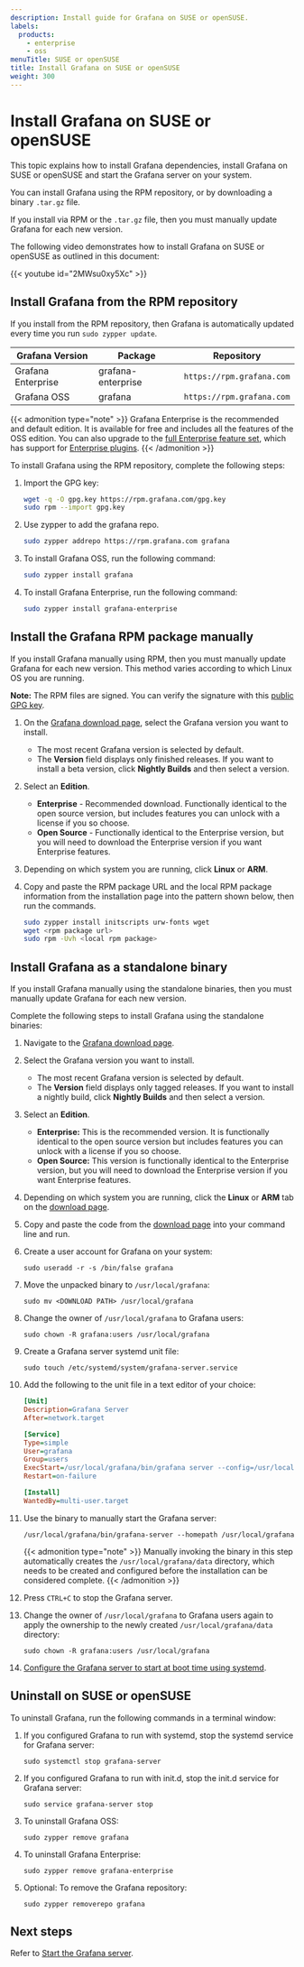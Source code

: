 ```yaml
---
description: Install guide for Grafana on SUSE or openSUSE.
labels:
  products:
    - enterprise
    - oss
menuTitle: SUSE or openSUSE
title: Install Grafana on SUSE or openSUSE
weight: 300
---
```


# Install Grafana on SUSE or openSUSE

This topic explains how to install Grafana dependencies, install Grafana on SUSE or openSUSE and start the Grafana server on your system.

You can install Grafana using the RPM repository, or by downloading a binary `.tar.gz` file.

If you install via RPM or the `.tar.gz` file, then you must manually update Grafana for each new version.

The following video demonstrates how to install Grafana on SUSE or openSUSE as outlined in this document:

{{< youtube id="2MWsu0xy5Xc" >}}

## Install Grafana from the RPM repository

If you install from the RPM repository, then Grafana is automatically updated every time you run `sudo zypper update`.

| Grafana Version    | Package            | Repository                |
| ------------------ | ------------------ | ------------------------- |
| Grafana Enterprise | grafana-enterprise | `https://rpm.grafana.com` |
| Grafana OSS        | grafana            | `https://rpm.grafana.com` |

{{< admonition type="note" >}}
Grafana Enterprise is the recommended and default edition. It is available for free and includes all the features of the OSS edition. You can also upgrade to the [full Enterprise feature set](/products/enterprise/?utm_source=grafana-install-page), which has support for [Enterprise plugins](/grafana/plugins/?enterprise=1&utcm_source=grafana-install-page).
{{< /admonition >}}

To install Grafana using the RPM repository, complete the following steps:

1. Import the GPG key:

   ```bash
   wget -q -O gpg.key https://rpm.grafana.com/gpg.key
   sudo rpm --import gpg.key
   ```

1. Use zypper to add the grafana repo.

   ```bash
   sudo zypper addrepo https://rpm.grafana.com grafana
   ```

1. To install Grafana OSS, run the following command:

   ```bash
   sudo zypper install grafana
   ```

1. To install Grafana Enterprise, run the following command:

   ```bash
   sudo zypper install grafana-enterprise
   ```

## Install the Grafana RPM package manually

If you install Grafana manually using RPM, then you must manually update Grafana for each new version. This method varies according to which Linux OS you are running.

**Note:** The RPM files are signed. You can verify the signature with this [public GPG key](https://rpm.grafana.com/gpg.key).

1. On the [Grafana download page](/grafana/download), select the Grafana version you want to install.
   - The most recent Grafana version is selected by default.
   - The **Version** field displays only finished releases. If you want to install a beta version, click **Nightly Builds** and then select a version.
1. Select an **Edition**.
   - **Enterprise** - Recommended download. Functionally identical to the open source version, but includes features you can unlock with a license if you so choose.
   - **Open Source** - Functionally identical to the Enterprise version, but you will need to download the Enterprise version if you want Enterprise features.
1. Depending on which system you are running, click **Linux** or **ARM**.
1. Copy and paste the RPM package URL and the local RPM package information from the installation page into the pattern shown below, then run the commands.

   ```bash
   sudo zypper install initscripts urw-fonts wget
   wget <rpm package url>
   sudo rpm -Uvh <local rpm package>
   ```

## Install Grafana as a standalone binary

If you install Grafana manually using the standalone binaries, then you must manually update Grafana for each new version.

Complete the following steps to install Grafana using the standalone binaries:

1. Navigate to the [Grafana download page](/grafana/download).
1. Select the Grafana version you want to install.
   - The most recent Grafana version is selected by default.
   - The **Version** field displays only tagged releases. If you want to install a nightly build, click **Nightly Builds** and then select a version.
1. Select an **Edition**.
   - **Enterprise:** This is the recommended version. It is functionally identical to the open source version but includes features you can unlock with a license if you so choose.
   - **Open Source:** This version is functionally identical to the Enterprise version, but you will need to download the Enterprise version if you want Enterprise features.
1. Depending on which system you are running, click the **Linux** or **ARM** tab on the [download page](/grafana/download).
1. Copy and paste the code from the [download page](/grafana/download) into your command line and run.
1. Create a user account for Grafana on your system:

   ```shell
   sudo useradd -r -s /bin/false grafana
   ```

1. Move the unpacked binary to `/usr/local/grafana`:

   ```shell
   sudo mv <DOWNLOAD PATH> /usr/local/grafana
   ```

1. Change the owner of `/usr/local/grafana` to Grafana users:

   ```shell
   sudo chown -R grafana:users /usr/local/grafana
   ```

1. Create a Grafana server systemd unit file:

   ```shell
   sudo touch /etc/systemd/system/grafana-server.service
   ```

1. Add the following to the unit file in a text editor of your choice:

   ```ini
   [Unit]
   Description=Grafana Server
   After=network.target

   [Service]
   Type=simple
   User=grafana
   Group=users
   ExecStart=/usr/local/grafana/bin/grafana server --config=/usr/local/grafana/conf/grafana.ini --homepath=/usr/local/grafana
   Restart=on-failure

   [Install]
   WantedBy=multi-user.target
   ```

1. Use the binary to manually start the Grafana server:

   ```shell
   /usr/local/grafana/bin/grafana-server --homepath /usr/local/grafana
   ```

   {{< admonition type="note" >}}
   Manually invoking the binary in this step automatically creates the `/usr/local/grafana/data` directory, which needs to be created and configured before the installation can be considered complete.
   {{< /admonition >}}

1. Press `CTRL+C` to stop the Grafana server.
1. Change the owner of `/usr/local/grafana` to Grafana users again to apply the ownership to the newly created `/usr/local/grafana/data` directory:

   ```shell
   sudo chown -R grafana:users /usr/local/grafana
   ```

1. [Configure the Grafana server to start at boot time using systemd](https://grafana.com/docs/grafana/latest/setup-grafana/start-restart-grafana/#configure-the-grafana-server-to-start-at-boot-using-systemd).

## Uninstall on SUSE or openSUSE

To uninstall Grafana, run the following commands in a terminal window:

1. If you configured Grafana to run with systemd, stop the systemd service for Grafana server:

   ```shell
   sudo systemctl stop grafana-server
   ```

1. If you configured Grafana to run with init.d, stop the init.d service for Grafana server:

   ```shell
   sudo service grafana-server stop
   ```

1. To uninstall Grafana OSS:

   ```shell
   sudo zypper remove grafana
   ```

1. To uninstall Grafana Enterprise:

   ```shell
   sudo zypper remove grafana-enterprise
   ```

1. Optional: To remove the Grafana repository:

   ```shell
   sudo zypper removerepo grafana
   ```

## Next steps

Refer to [Start the Grafana server](../../start-restart-grafana/).
